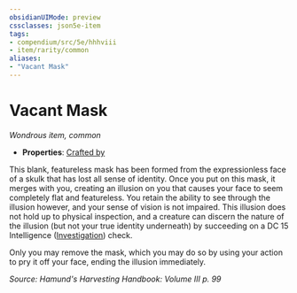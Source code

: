```yaml
---
obsidianUIMode: preview
cssclasses: json5e-item
tags:
- compendium/src/5e/hhhviii
- item/rarity/common
aliases: 
- "Vacant Mask"
---
```

# Vacant Mask
*Wondrous item, common*  

- **Properties**: [Crafted by](/compendium/rules/item-properties.md#Crafted%20by)

This blank, featureless mask has been formed from the expressionless face of a skulk that has lost all sense of identity. Once you put on this mask, it merges with you, creating an illusion on you that causes your face to seem completely flat and featureless. You retain the ability to see through the illusion however, and your sense of vision is not impaired. This illusion does not hold up to physical inspection, and a creature can discern the nature of the illusion (but not your true identity underneath) by succeeding on a DC 15 Intelligence ([Investigation](/compendium/rules/skills.md#Investigation)) check.

Only you may remove the mask, which you may do so by using your action to pry it off your face, ending the illusion immediately.

*Source: Hamund's Harvesting Handbook: Volume III p. 99*